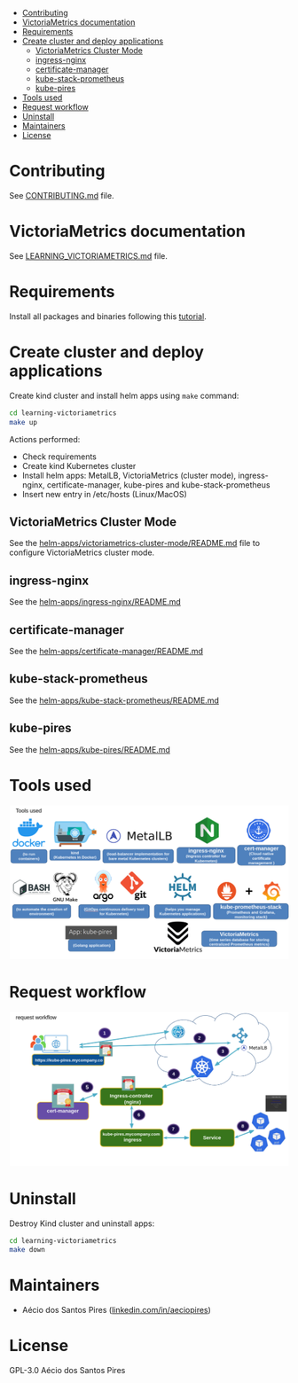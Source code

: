 <!-- TOC -->

- [Contributing](#contributing)
- [VictoriaMetrics documentation](#victoriametrics-documentation)
- [Requirements](#requirements)
- [Create cluster and deploy applications](#create-cluster-and-deploy-applications)
  - [VictoriaMetrics Cluster Mode](#victoriametrics-cluster-mode)
  - [ingress-nginx](#ingress-nginx)
  - [certificate-manager](#certificate-manager)
  - [kube-stack-prometheus](#kube-stack-prometheus)
  - [kube-pires](#kube-pires)
- [Tools used](#tools-used)
- [Request workflow](#request-workflow)
- [Uninstall](#uninstall)
- [Maintainers](#maintainers)
- [License](#license)

<!-- TOC -->

# Contributing

See [CONTRIBUTING.md](CONTRIBUTING.md) file.

# VictoriaMetrics documentation

See [LEARNING_VICTORIAMETRICS.md](LEARNING_VICTORIAMETRICS.md) file.

# Requirements

Install all packages and binaries following this [tutorial](REQUIREMENTS.md).

# Create cluster and deploy applications

Create kind cluster and install helm apps using ``make`` command:

```bash
cd learning-victoriametrics
make up
```

Actions performed:

- Check requirements
- Create kind Kubernetes cluster
- Install helm apps: MetalLB, VictoriaMetrics (cluster mode), ingress-nginx, certificate-manager, kube-pires and kube-stack-prometheus
- Insert new entry in /etc/hosts (Linux/MacOS)

## VictoriaMetrics Cluster Mode

See the [helm-apps/victoriametrics-cluster-mode/README.md](victoriametrics-cluster-mode/README.md) file to configure VictoriaMetrics cluster mode.

## ingress-nginx

See the [helm-apps/ingress-nginx/README.md](helm-apps/ingress-nginx/README.md)

## certificate-manager

See the [helm-apps/certificate-manager/README.md](helm-apps/certificate-manager/README.md)

## kube-stack-prometheus

See the [helm-apps/kube-stack-prometheus/README.md](helm-apps/kube-stack-prometheus/README.md)

## kube-pires

See the [helm-apps/kube-pires/README.md](helm-apps/kube-pires/README.md)

# Tools used

![tools-used](images/tools-used.png)

# Request workflow

![request-workflow](images/request-workflow.png)

# Uninstall

Destroy Kind cluster and uninstall apps:

```bash
cd learning-victoriametrics
make down
```

# Maintainers

- Aécio dos Santos Pires ([linkedin.com/in/aeciopires](https://www.linkedin.com/in/aeciopires/?locale=en_US))

# License

GPL-3.0 Aécio dos Santos Pires
